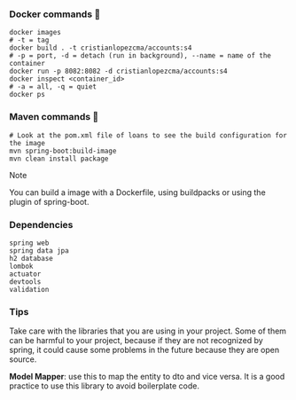 ### Docker commands 🐋

```shell
docker images
# -t = tag
docker build . -t cristianlopezcma/accounts:s4
# -p = port, -d = detach (run in background), --name = name of the container
docker run -p 8082:8082 -d cristianlopezcma/accounts:s4
docker inspect <container_id>
# -a = all, -q = quiet
docker ps
```

### Maven commands 🧰

```shell
# Look at the pom.xml file of loans to see the build configuration for the image
mvn spring-boot:build-image
mvn clean install package
```

>[!NOTE]
> You can build a image with a Dockerfile, using buildpacks or using the plugin of spring-boot.

### Dependencies

```shell
spring web
spring data jpa
h2 database
lombok
actuator
devtools
validation
```


### Tips

Take care with the libraries that you are using in your project. Some of them can be harmful to your project, because
if they are not recognized by spring, it could cause some problems in the future because they are open source.

**Model Mapper**: use this to map the entity to dto and vice versa. It is a good practice to use this library to avoid boilerplate code.
